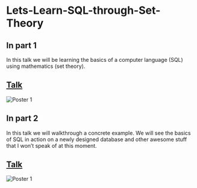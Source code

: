 # Lets-Learn-SQL-through-Set-Theory
## In part 1
In this talk we will be learning the basics of a computer language (SQL) using mathematics (set theory).
## [Talk](https://pitt.zoom.us/rec/play/vpB5Ju6hrzI3HNadswSDBqctW9W8fams0yEa8vYPmk6wB3gGO1H0N7pHYbBk9jUj4awd6dVPRweaSm8y?startTime=1588795106000&_x_zm_rtaid=bp79UOdnQVuamy3OCN4kYA.1590750115444.5c8cc25b682ee9418e7b3c1b891685f8&_x_zm_rhtaid=897/)
![Poster 1](https://github.com/beauvilerobed/Lets_learn_sql_webinar_1_and_2/blob/master/images/Poster_1.png)
## In part 2
In this talk we will walkthrough a concrete example. We will see the basics of SQL in action on a newly designed database and other awesome stuff that I won’t speak of at this moment.
## [Talk](https://pitt.zoom.us/rec/play/u5R_dbz--Do3Gd2X4gSDU_R9W9W_LPqs1SNM__IOzEfgW3ZRZAWgY7QbM7ZsjCo61KohPPaTmdLMf2oU?startTime=1588968239000&_x_zm_rtaid=bp79UOdnQVuamy3OCN4kYA.1590750115444.5c8cc25b682ee9418e7b3c1b891685f8&_x_zm_rhtaid=897)
![Poster 1](https://github.com/beauvilerobed/Lets_learn_sql_webinar_1_and_2/blob/master/images/Poster_2.png)
